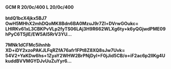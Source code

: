 #### GCM R 20/0c/400 L 20/0c/400
**btdQ1bcX4jkx5BJ7**<br/>**OwH5MHhX2mhDQoMK8Bdn6BA0MzuJ9r7Zl+DVrwGOukc=**<br/>**LHlRKv61xL3CBKPvVLp2fyTS06LAj3H9R662WLXg6ty+k6yQGjwdPME09hPyC6T5jIE/EW5AI5RrV3YU...**<br/><br/>
**7MNk1dCFMc5ihnhb**<br/>**XD+iDY2xzoPAKJLFqRZfA76afr1FPt8Z8XQ8sJw7Uvk=**<br/>**54V2+YaKDw6hs+1ZyaY2WHW2BrPNjDyI+F0jJid5CB/o+iF2ac6p2IlKg4UkuddBVVMGYDJvUuZuYyr6...**